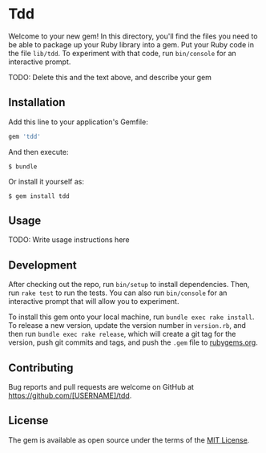 # Tdd

Welcome to your new gem! In this directory, you'll find the files you need to be able to package up your Ruby library into a gem. Put your Ruby code in the file `lib/tdd`. To experiment with that code, run `bin/console` for an interactive prompt.

TODO: Delete this and the text above, and describe your gem

## Installation

Add this line to your application's Gemfile:

```ruby
gem 'tdd'
```

And then execute:

    $ bundle

Or install it yourself as:

    $ gem install tdd

## Usage

TODO: Write usage instructions here

## Development

After checking out the repo, run `bin/setup` to install dependencies. Then, run `rake test` to run the tests. You can also run `bin/console` for an interactive prompt that will allow you to experiment.

To install this gem onto your local machine, run `bundle exec rake install`. To release a new version, update the version number in `version.rb`, and then run `bundle exec rake release`, which will create a git tag for the version, push git commits and tags, and push the `.gem` file to [rubygems.org](https://rubygems.org).

## Contributing

Bug reports and pull requests are welcome on GitHub at https://github.com/[USERNAME]/tdd.


## License

The gem is available as open source under the terms of the [MIT License](http://opensource.org/licenses/MIT).

